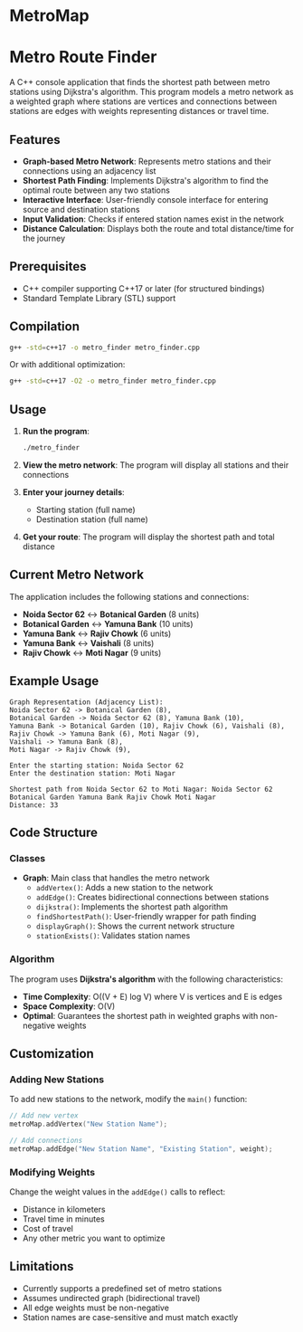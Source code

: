 # MetroMap
# Metro Route Finder

A C++ console application that finds the shortest path between metro stations using Dijkstra's algorithm. This program models a metro network as a weighted graph where stations are vertices and connections between stations are edges with weights representing distances or travel time.

## Features

- **Graph-based Metro Network**: Represents metro stations and their connections using an adjacency list
- **Shortest Path Finding**: Implements Dijkstra's algorithm to find the optimal route between any two stations
- **Interactive Interface**: User-friendly console interface for entering source and destination stations
- **Input Validation**: Checks if entered station names exist in the network
- **Distance Calculation**: Displays both the route and total distance/time for the journey

## Prerequisites

- C++ compiler supporting C++17 or later (for structured bindings)
- Standard Template Library (STL) support

## Compilation

```bash
g++ -std=c++17 -o metro_finder metro_finder.cpp
```

Or with additional optimization:

```bash
g++ -std=c++17 -O2 -o metro_finder metro_finder.cpp
```

## Usage

1. **Run the program**:
   ```bash
   ./metro_finder
   ```

2. **View the metro network**: The program will display all stations and their connections

3. **Enter your journey details**:
   - Starting station (full name)
   - Destination station (full name)

4. **Get your route**: The program will display the shortest path and total distance

## Current Metro Network

The application includes the following stations and connections:

- **Noida Sector 62** ↔ **Botanical Garden** (8 units)
- **Botanical Garden** ↔ **Yamuna Bank** (10 units)
- **Yamuna Bank** ↔ **Rajiv Chowk** (6 units)
- **Yamuna Bank** ↔ **Vaishali** (8 units)
- **Rajiv Chowk** ↔ **Moti Nagar** (9 units)

## Example Usage

```
Graph Representation (Adjacency List):
Noida Sector 62 -> Botanical Garden (8), 
Botanical Garden -> Noida Sector 62 (8), Yamuna Bank (10), 
Yamuna Bank -> Botanical Garden (10), Rajiv Chowk (6), Vaishali (8), 
Rajiv Chowk -> Yamuna Bank (6), Moti Nagar (9), 
Vaishali -> Yamuna Bank (8), 
Moti Nagar -> Rajiv Chowk (9), 

Enter the starting station: Noida Sector 62
Enter the destination station: Moti Nagar

Shortest path from Noida Sector 62 to Moti Nagar: Noida Sector 62 Botanical Garden Yamuna Bank Rajiv Chowk Moti Nagar 
Distance: 33
```

## Code Structure

### Classes

- **Graph**: Main class that handles the metro network
  - `addVertex()`: Adds a new station to the network
  - `addEdge()`: Creates bidirectional connections between stations
  - `dijkstra()`: Implements the shortest path algorithm
  - `findShortestPath()`: User-friendly wrapper for path finding
  - `displayGraph()`: Shows the current network structure
  - `stationExists()`: Validates station names

### Algorithm

The program uses **Dijkstra's algorithm** with the following characteristics:
- **Time Complexity**: O((V + E) log V) where V is vertices and E is edges
- **Space Complexity**: O(V)
- **Optimal**: Guarantees the shortest path in weighted graphs with non-negative weights

## Customization

### Adding New Stations

To add new stations to the network, modify the `main()` function:

```cpp
// Add new vertex
metroMap.addVertex("New Station Name");

// Add connections
metroMap.addEdge("New Station Name", "Existing Station", weight);
```

### Modifying Weights

Change the weight values in the `addEdge()` calls to reflect:
- Distance in kilometers
- Travel time in minutes
- Cost of travel
- Any other metric you want to optimize

## Limitations

- Currently supports a predefined set of metro stations
- Assumes undirected graph (bidirectional travel)
- All edge weights must be non-negative
- Station names are case-sensitive and must match exactly




